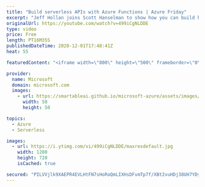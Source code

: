 ```yaml
---
title: "Build serverless APIs with Azure Functions | Azure Friday"
excerpt: "Jeff Hollan joins Scott Hanselman to show how you can build highly scalable serverless APIs with Azure Functions.  0:00 – Overview 1:09 – What \"serverless\" really means 4:00 – A closer look at Azure Functions 7:29 – Azure Functions Live Metrics 10:45 – Thinking downstream of Azure Functions 13:52 – Using"
originalUrl: https://youtube.com/watch?v=499iCgNLDDE
type: video
price: Free
length: PT16M35S
publishedDateTime: 2020-12-01T17:48:41Z
heat: 55

featuredContent: "<iframe width=\"800\" height=\"500\" frameborder=\"0\" src=\"https://www.youtube.com/embed/499iCgNLDDE\" allow=\"accelerometer; autoplay; encrypted-media; gyroscope; picture-in-picture\" allowfullscreen></iframe>"

provider:
  name: Microsoft
  domain: microsoft.com
  images:
    - url: https://smartableai.github.io/microsoft-azure/assets/images/organizations/microsoft.com-50x50.jpg
      width: 50
      height: 50

topics:
  - Azure
  - Serverless

images:
  - url: https://i.ytimg.com/vi/499iCgNLDDE/maxresdefault.jpg
    width: 1280
    height: 720
    isCached: true

secured: "PILVVjlk9XAEPR4EVLHtFN7sHoRoQmLIXHsDFvmTp7f/XBt2vuHDj38UH7YDyDSWTnZJi8YkBzMx0ZYDNxTD8vEKBEvkoNtRVFVSxLdVQwm5Fdz/FRaBItm/G8flcfQYJR9ZUtruToh313dqNn8UW/Yu0s2Go3wHnnhKNywU3FkxuiLJoxBeo9JWCZNbn1/ar7SSrU+zq06T6CIjeTQv5nGgn0WmB2iFK39hYAb9BZqAhmVzcdJuWR879Uo2QTa5VCa5/Tu/c63zNfLLV11aUkN4BH7RaCeNxzr6aDP6CLawKvSh59tPhZAqVL239u+ZnIsfcyI+Vr83QP1VDFY9Y1FVRYXD3Lcbb5LnDdXnQK4OLFlgRWjE1c3rK0sk/N7dMQbHUfQv+sMCJDF/R6n4I9Chskm+zrwr0dMQSYLka7I=;ewLg0cAmzuvEg3AXLq6XyQ=="
---
```


